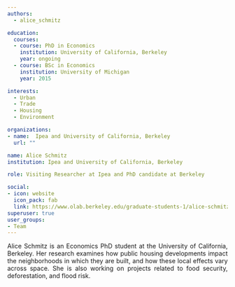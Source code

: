 ```yaml
---
authors:
  - alice_schmitz

education:
  courses:
  - course: PhD in Economics
    institution: University of California, Berkeley
    year: ongoing
  - course: BSc in Economics
    institution: University of Michigan
    year: 2015

interests:
  - Urban
  - Trade
  - Housing
  - Environment

organizations:
- name:  Ipea and University of California, Berkeley
  url: ""

name: Alice Schmitz
institution: Ipea and University of California, Berkeley

role: Visiting Researcher at Ipea and PhD candidate at Berkeley

social:
- icon: website
  icon_pack: fab
  link: https://www.olab.berkeley.edu/graduate-students-1/alice-schmitz
superuser: true
user_groups:
- Team
---
```


<p align="justify">
Alice Schmitz is an Economics PhD student at the University of California, Berkeley. Her research examines how public housing developments impact the neighborhoods in which they are built, and how these local effects vary across space. She is also working on projects related to food security, deforestation, and flood risk.
</p>
